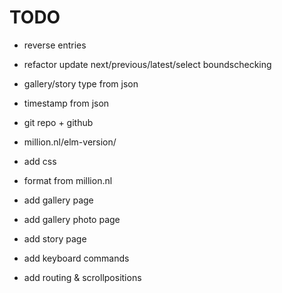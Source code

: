 # TODO

- reverse entries
- refactor update next/previous/latest/select boundschecking
- gallery/story type from json
- timestamp from json

- git repo + github
- million.nl/elm-version/

- add css
- format from million.nl

- add gallery page
- add gallery photo page
- add story page

- add keyboard commands

- add routing & scrollpositions
